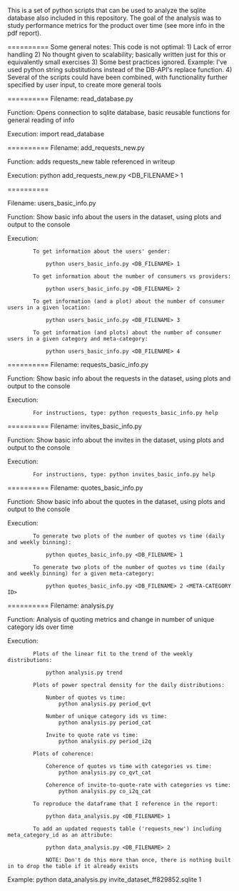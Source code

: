 This is a set of python scripts that can be used to analyze the sqlite database also included in this repository.
The goal of the analysis was to study performance metrics for the product over time (see more info in the pdf report).

==========
Some general notes: This code is not optimal:
    1) Lack of error handling
    2) No thought given to scalability; basically written just for this or equivalently small exercises
    3) Some best practices ignored. Example: I've used python string substitutions instead of the DB-API's replace function.
    4) Several of the scripts could have been combined, with functionality further specified by user input, to create more general tools
    
==========
Filename:   read_database.py

Function:   Opens connection to sqlite database, basic reusable functions for general reading of info

Execution:  import read_database

==========
Filename:   add_requests_new.py

Function:   adds requests_new table referenced in writeup

Execution:  python add_requests_new.py <DB_FILENAME> 1

==========

Filename:   users_basic_info.py

Function:   Show basic info about the users in the dataset, using plots and output to the console

Execution:

            To get information about the users' gender:
            
                python users_basic_info.py <DB_FILENAME> 1
            
            To get information about the number of consumers vs providers:
            
                python users_basic_info.py <DB_FILENAME> 2
                
            To get information (and a plot) about the number of consumer users in a given location:
            
                python users_basic_info.py <DB_FILENAME> 3
                
            To get information (and plots) about the number of consumer users in a given category and meta-category:
                
                python users_basic_info.py <DB_FILENAME> 4

==========
Filename:   requests_basic_info.py

Function:   Show basic info about the requests in the dataset, using plots and output to the console

Execution:

            For instructions, type: python requests_basic_info.py help

==========
Filename:   invites_basic_info.py

Function:   Show basic info about the invites in the dataset, using plots and output to the console

Execution:

            For instructions, type: python invites_basic_info.py help

==========
Filename:   quotes_basic_info.py

Function:   Show basic info about the quotes in the dataset, using plots and output to the console

Execution:

            To generate two plots of the number of quotes vs time (daily and weekly binning):
            
                python quotes_basic_info.py <DB_FILENAME> 1
                
            To generate two plots of the number of quotes vs time (daily and weekly binning) for a given meta-category:
                
                python quotes_basic_info.py <DB_FILENAME> 2 <META-CATEGORY ID>

==========
Filename:   analysis.py

Function:   Analysis of quoting metrics and change in number of unique category ids over time

Execution:  
            
            Plots of the linear fit to the trend of the weekly distributions:
                
                python analysis.py trend
                
            Plots of power spectral density for the daily distributions:
            
                Number of quotes vs time:
                    python analysis.py period_qvt
                    
                Number of unique category ids vs time:
                    python analysis.py period_cat
                    
                Invite to quote rate vs time:
                    python analysis.py period_i2q
                    
            Plots of coherence:
            
                Coherence of quotes vs time with categories vs time:
                    python analysis.py co_qvt_cat
                    
                Coherence of invite-to-quote-rate with categories vs time:
                    python analysis.py co_i2q_cat

            To reproduce the dataframe that I reference in the report:
            
                python data_analysis.py <DB_FILENAME> 1
                
            To add an updated requests table ('requests_new') including meta_category_id as an attribute:
            
                python data_analysis.py <DB_FILENAME> 2
                
                NOTE: Don't do this more than once, there is nothing built in to drop the table if it already exists
                
Example:    python data_analysis.py invite_dataset_ff829852.sqlite 1
